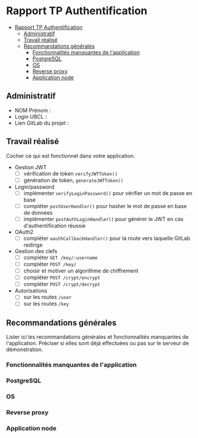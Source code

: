 # Rapport TP Authentification

- [Rapport TP Authentification](#rapport-tp-authentification)
  - [Administratif](#administratif)
  - [Travail réalisé](#travail-réalisé)
  - [Recommandations générales](#recommandations-générales)
    - [Fonctionnalités manquantes de l'application](#fonctionnalités-manquantes-de-lapplication)
    - [PostgreSQL](#postgresql)
    - [OS](#os)
    - [Reverse proxy](#reverse-proxy)
    - [Application node](#application-node)

## Administratif

- NOM Prénom :
- Login UBCL :
- Lien GitLab du projet :

## Travail réalisé

Cocher ce qui est fonctionnel dans votre application.

- Gestion JWT
  - [ ] vérification de token `verifyJWTToken()`
  - [ ] génération de token, `generateJWTToken()`
- Login/password
  - [ ] implémenter `verifyLoginPassword()` pour vérifier un mot de passe en base
  - [ ] compléter `postUserHandler()` pour hasher le mot de passe en base de données
  - [ ] implémenter `postAuthLoginHandler()` pour générer le JWT en cas d'authentification réussie
- OAuth2
  - [ ] compléter `oauthCallbackHandler()` pour la route vers laquelle GitLab redirige
- Gestion des clefs
  - [ ] compléter `GET /key/:username`
  - [ ] compléter `POST /key/`
  - [ ] choisir et motiver un algorithme de chiffrement
  - [ ] compléter `POST /crypt/encrypt`
  - [ ] compléter `POST /crypt/decrypt`
- Autorisations
  - [ ] sur les routes `/user`
  - [ ] sur les routes `/key`

## Recommandations générales

Lister ici les recommandations générales et fonctionnalités manquantes de l'application.
Préciser si elles sont déjà effectuées ou pas sur le serveur de démonstration.

### Fonctionnalités manquantes de l'application

### PostgreSQL

### OS

### Reverse proxy

### Application node
